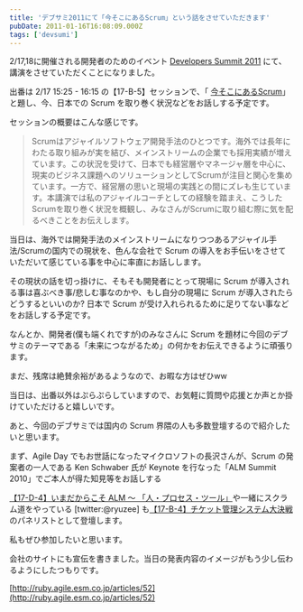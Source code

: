 ```yaml
---
title: 'デブサミ2011にて「今そこにあるScrum」という話をさせていただきます'
pubDate: 2011-01-16T16:08:09.000Z
tags: ['devsumi']
---
```


2/17,18に開催される開発者のためのイベント [Developers Summit 2011](http://codezine.jp/devsumi/2011/) にて、講演をさせていただくことになりました。

出番は 2/17 15:25 - 16:15 の【17-B-5】セッションで、「 [今そこにあるScrum](http://www.seshop.com/se/timetable/2#1)」と題し、今、日本での Scrum を取り巻く状況などをお話しする予定です。

セッションの概要はこんな感じです。

> Scrumはアジャイルソフトウェア開発手法のひとつです。海外では長年にわたる取り組みが実を結び、メインストリームの企業でも採用実績が増えています。この状況を受けて、日本でも経営層やマネージャ層を中心に、現実のビジネス課題へのソリューションとしてScrumが注目と関心を集めています。一方で、経営層の思いと現場の実践との間にズレも生じています。本講演では私のアジャイルコーチとしての経験を踏まえ、こうしたScrumを取り巻く状況を概観し、みなさんがScrumに取り組む際に気を配るべきことをお伝えします。

当日は、海外では開発手法のメインストリームになりつつあるアジャイル手法/Scrumの国内での現状を、色んな会社で Scrum の導入をお手伝いをさせていただいて感じている事を中心に率直にお話しします。

その現状の話を切っ掛けに、そもそも開発者にとって現場に Scrum が導入される事は喜ぶべき事/悲しむ事なのかや、もし自分の現場に Scrum が導入されたらどうするといいのか? 日本で Scrum が受け入れられるために足りてない事などをお話しする予定です。

なんとか、開発者(僕も端くれですが)のみなさんに Scrum を題材に今回のデブサミのテーマである「未来につながるため」の何かをお伝えできるように頑張ります。

まだ、残席は絶賛余裕があるようなので、お暇な方はぜひww

当日は、出番以外はぷらぷらしていますので、お気軽に質問や応援とか声とか掛けていただけると嬉しいです。

あと、今回のデブサミでは国内の Scrum 界隈の人も多数登壇するので紹介したいと思います。

まず、Agile Day でもお世話になったマイクロソフトの長沢さんが、Scrum の発案者の一人である Ken Schwaber 氏が Keynote を行なった「ALM Summit 2010」でご本人が得た知見等をお話しする

[【17-D-4】いまだからこそ ALM 〜 「人・プロセス・ツール」](http://blogs.msdn.com/b/tomohn/archive/2011/01/14/developers-summit-2011-speaker-notice-devsumi.aspx)や一緒にスクラム道をやっている [twitter:@ryuzee] も[【17-B-4】チケット管理システム大決戦](http://codezine.jp/devsumi/2011/)のパネリストとして登壇します。

私もぜひ参加したいと思います。

会社のサイトにも宣伝を書きました。当日の発表内容のイメージがもう少し伝わるようにしたつもりです。

[http://ruby.agile.esm.co.jp/articles/52](http://ruby.agile.esm.co.jp/articles/52)
